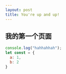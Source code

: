 ```yaml
---
layout: post
title: You're up and up!
---
```

## 我的第一个页面

```javascript
console.log("hahhahhah");
let const = {
  a: 1,
  b: 2
}
```
